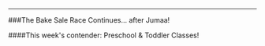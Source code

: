 ---
###The Bake Sale Race Continues... after Jumaa!

####This week's contender: Preschool & Toddler Classes!
